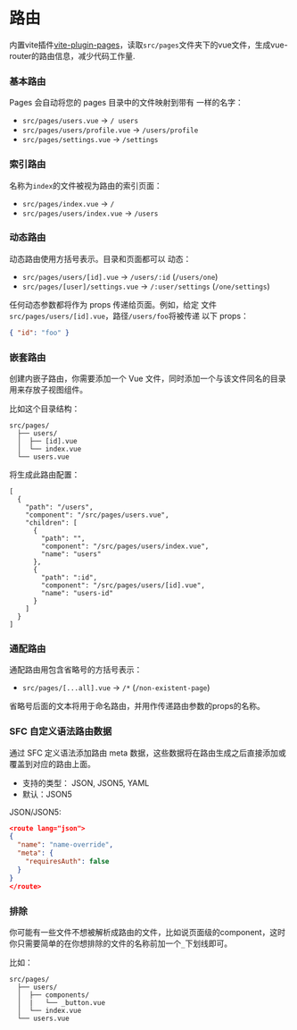 # 路由

内置vite插件[vite-plugin-pages](https://github.com/hannoeru/vite-plugin-pages)，读取`src/pages`文件夹下的vue文件，生成vue-router的路由信息，减少代码工作量.

### 基本路由

Pages 会自动将您的 pages 目录中的文件映射到带有
一样的名字：

-  `src/pages/users.vue` -> `/ users`
-  `src/pages/users/profile.vue` -> `/users/profile`
-  `src/pages/settings.vue` -> `/settings`

### 索引路由

名称为`index`的文件被视为路由的索引页面：

-  `src/pages/index.vue` -> `/`
-  `src/pages/users/index.vue` -> `/users`

### 动态路由

动态路由使用方括号表示。目录和页面都可以
动态：

-  `src/pages/users/[id].vue` -> `/users/:id` (`/users/one`)
-  `src/pages/[user]/settings.vue` -> `/:user/settings` (`/one/settings`)

任何动态参数都将作为 props 传递给页面。例如，给定
文件`src/pages/users/[id].vue`，路径`/users/foo`将被传递
以下 props：

```json
{ "id": "foo" }
```

### 嵌套路由

创建内嵌子路由，你需要添加一个 Vue 文件，同时添加一个与该文件同名的目录用来存放子视图组件。

比如这个目录结构：

```
src/pages/
  ├── users/
  │  ├── [id].vue
  │  └── index.vue
  └── users.vue
```

将生成此路由配置：

```json5
[
  {
    "path": "/users",
    "component": "/src/pages/users.vue",
    "children": [
      {
        "path": "",
        "component": "/src/pages/users/index.vue",
        "name": "users"
      },
      {
        "path": ":id",
        "component": "/src/pages/users/[id].vue",
        "name": "users-id"
      }
    ]
  }
]
```

### 通配路由

通配路由用包含省略号的方括号表示：

-  `src/pages/[...all].vue` -> `/*` (`/non-existent-page`)

省略号后面的文本将用于命名路由，并用作传递路由参数的props的名称。

### SFC 自定义语法路由数据

通过 SFC 定义语法添加路由 meta 数据，这些数据将在路由生成之后直接添加或覆盖到对应的路由上面。

- 支持的类型： JSON, JSON5, YAML
- 默认：JSON5

JSON/JSON5:

```json
<route lang="json">
{
  "name": "name-override",
  "meta": {
    "requiresAuth": false
  }
}
</route>
```

### 排除

你可能有一些文件不想被解析成路由的文件，比如说页面级的component，这时你只需要简单的在你想排除的文件的名称前加一个`_`下划线即可。

比如：

```
src/pages/
  ├── users/
  │  ├── components/
  │  |   └── _button.vue
  │  └── index.vue
  └── users.vue
```
